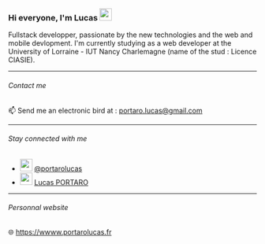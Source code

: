 ### Hi everyone, I'm Lucas <img src="https://user-images.githubusercontent.com/1303154/88677602-1635ba80-d120-11ea-84d8-d263ba5fc3c0.gif" width="25" height="25"/>

Fullstack developper, passionate by the new technologies and the web and mobile devlopment.
I'm currently studying as a web developer at the University of Lorraine - IUT Nancy Charlemagne (name of the stud : Licence CIASIE).

<hr>

###### Contact me

📫 Send me an electronic bird at : portaro.lucas@gmail.com

<hr>

###### Stay connected with me

- <img src="https://github.githubassets.com/images/modules/logos_page/GitHub-Mark.png" width="25" height="25"/> <a href="https://gist.github.com/portarolucas">@portarolucas</a>
- <img src="https://cdn0.iconfinder.com/data/icons/flat-social-media-icons-set-round-style-1/550/linkedin-512.png" width="25" height="25"/> <a href="https://www.linkedin.com/in/lucas-portaro-00b68b165/">Lucas PORTARO</a>

<hr>

###### Personnal website
🌐 https://wwww.portarolucas.fr
